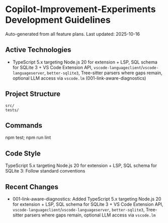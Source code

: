 ﻿# Copilot-Improvement-Experiments Development Guidelines

Auto-generated from all feature plans. Last updated: 2025-10-16

## Active Technologies
- TypeScript 5.x targeting Node.js 20 for extension + LSP, SQL schema for SQLite 3 + VS Code Extension API, `vscode-languageclient`/`vscode-languageserver`, `better-sqlite3`, Tree-sitter parsers where gaps remain, optional LLM access via `vscode.lm` (001-link-aware-diagnostics)

## Project Structure
```
src/
tests/
```

## Commands
npm test; npm run lint

## Code Style
TypeScript 5.x targeting Node.js 20 for extension + LSP, SQL schema for SQLite 3: Follow standard conventions

## Recent Changes
- 001-link-aware-diagnostics: Added TypeScript 5.x targeting Node.js 20 for extension + LSP, SQL schema for SQLite 3 + VS Code Extension API, `vscode-languageclient`/`vscode-languageserver`, `better-sqlite3`, Tree-sitter parsers where gaps remain, optional LLM access via `vscode.lm`

<!-- MANUAL ADDITIONS START -->
<!-- MANUAL ADDITIONS END -->
